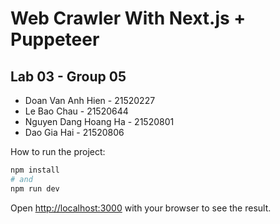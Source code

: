 # Web Crawler With Next.js + Puppeteer
## Lab 03 - Group 05
* Doan Van Anh Hien - 21520227
* Le Bao Chau - 21520644
* Nguyen Dang Hoang Ha - 21520801
* Dao Gia Hai - 21520806

How to run the project:
```bash
npm install
# and
npm run dev
```

Open [http://localhost:3000](http://localhost:3000) with your browser to see the result.
